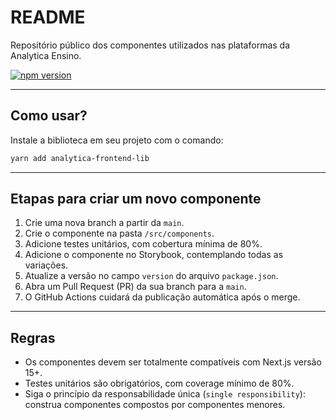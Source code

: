# README

Repositório público dos componentes utilizados nas plataformas da Analytica Ensino.

[![npm version](https://img.shields.io/npm/v/analytica-frontend-lib)](https://www.npmjs.com/package/analytica-frontend-lib)

---

## Como usar?

Instale a biblioteca em seu projeto com o comando:

```bash
yarn add analytica-frontend-lib
```

---

## Etapas para criar um novo componente

1. Crie uma nova branch a partir da `main`.
2. Crie o componente na pasta `/src/components`.
3. Adicione testes unitários, com cobertura mínima de 80%.
4. Adicione o componente no Storybook, contemplando todas as variações.
5. Atualize a versão no campo `version` do arquivo `package.json`.
6. Abra um Pull Request (PR) da sua branch para a `main`.
7. O GitHub Actions cuidará da publicação automática após o merge.

---

## Regras

- Os componentes devem ser totalmente compatíveis com Next.js versão 15+.
- Testes unitários são obrigatórios, com coverage mínimo de 80%.
- Siga o princípio da responsabilidade única (`single responsibility`): construa componentes compostos por componentes menores.
